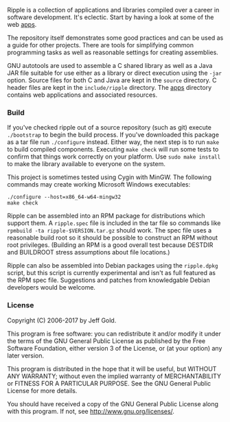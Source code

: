 Ripple is a collection of applications and libraries compiled over a
career in software development.  It's eclectic.  Start by having a
look at some of the web [apps](apps/).

The repository itself demonstrates some good practices and can be used
as a guide for other projects.  There are tools for simplifying
common programming tasks as well as reasonable settings for creating
assemblies.

GNU autotools are used to assemble a C shared library as well as a
Java JAR file suitable for use either as a library or direct execution
using the `-jar` option.  Source files for both C and Java are kept in
the `source` directory.  C header files are kept in the
`include/ripple` directory.  The [apps](apps/) directory contains web
applications and associated resources.

### Build

If you've checked ripple out of a source repository (such as git)
execute `./bootstrap` to begin the build process.  If you've
downloaded this package as a tar file run `./configure` instead.
Either way, the next step is to run `make` to build compiled
components.  Executing `make check` will run some tests to confirm
that things work correctly on your platform.  Use `sudo make install`
to make the library available to everyone on the system.

This project is sometimes tested using Cygin with MinGW.  The following
commands may create working Microsoft Windows executables:

    ./configure --host=x86_64-w64-mingw32
    make check

Ripple can be assembled into an RPM package for distributions which
support them.  A `ripple.spec` file is included in the tar file so
commands like `rpmbuild -ta ripple-$VERSION.tar.gz` should work.  The
spec file uses a reasonable build root so it should be possible to
construct an RPM without root privileges.  (Building an RPM is a good
overall test because DESTDIR and BUILDROOT stress assumptions about
file locations.)

Ripple can also be assembled into Debian packages using the
`ripple.dpkg` script, but this script is currently experimental and
isn't as full featured as the RPM spec file.  Suggestions and patches
from knowledgable Debian developers would be welcome.

### License

Copyright (C) 2006-2017 by Jeff Gold.

This program is free software: you can redistribute it and/or modify
it under the terms of the GNU General Public License as published by
the Free Software Foundation, either version 3 of the License, or (at
your option) any later version.

This program is distributed in the hope that it will be useful, but
WITHOUT ANY WARRANTY; without even the implied warranty of
MERCHANTABILITY or FITNESS FOR A PARTICULAR PURPOSE.  See the GNU
General Public License for more details.

You should have received a copy of the GNU General Public License
along with this program.  If not, see <http://www.gnu.org/licenses/>.
